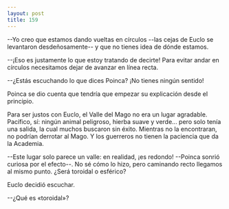```yaml
---
layout: post
title: 159
---
```


--Yo creo que estamos dando vueltas en círculos --las cejas de Euclo se levantaron desdeñosamente-- y que no tienes idea de dónde estamos.

--¡Eso es justamente lo que estoy tratando de decirte! Para evitar andar en círculos necesitamos dejar de avanzar en línea recta.

--¿Estás escuchando lo que dices Poinca? ¡No tienes ningún sentido!

Poinca se dio cuenta que tendría que empezar su explicación desde el principio.

Para ser justos con Euclo, el Valle del Mago no era un lugar agradable. Pacífico, sí: ningún animal peligroso, hierba suave y verde... pero solo tenía una salida, la cual muchos buscaron sin éxito. Mientras no la encontraran, no podrían derrotar al Mago. Y los guerreros no tienen la paciencia que da la Academia.

--Este lugar solo parece un valle: en realidad, ¡es redondo! --Poinca sonrió curiosa por el efecto--. No sé cómo lo hizo, pero caminando recto llegamos al mismo punto. ¿Será toroidal o esférico?

Euclo decidió escuchar.

--¿Qué es «toroidal»?
